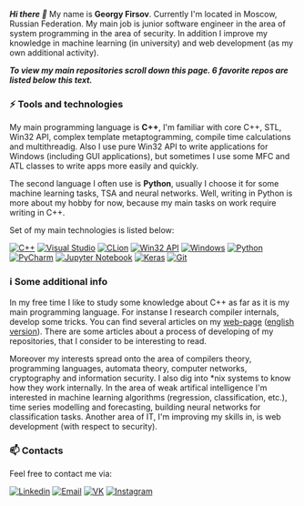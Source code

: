 ***Hi there 👋*** My name is **Georgy Firsov**. Currently I'm located in Moscow, Russian Federation. My main job is junior software engineer in the area of system programming in the area of security. In addition I improve my knowledge in machine learning (in university) and web development (as my own additional activity).

***To view my main repositories scroll down this page. 6 favorite repos are listed below this text.***

### :zap: Tools and technologies
My main programming language is **C++**, I'm familiar with core C++, STL, Win32 API, complex template metaptogramming, compile time calculations and multithreadig. Also I use pure Win32 API to write applications for Windows (including GUI applications), but sometimes I use some MFC and ATL classes to write apps more easily and quickly. 

The second language I often use is **Python**, usually I choose it for some machine learning tasks, TSA and neural networks. Well, writing in Python is more about my hobby for now, because my main tasks on work require writing in C++.

Set of my main technologies is listed below:

[![C++](https://img.shields.io/badge/-C%2B%2b-00599C?logo=C%2B%2b&logoColor=white)]()
[![Visual Studio](https://img.shields.io/badge/-Visual%20Studio-5C2D91?logo=Visual%20Studio&logoColor=white)]()
[![CLion](https://img.shields.io/badge/-CLion-000000?logo=jetbrains&logoColor=white)]()
[![Win32 API](https://img.shields.io/badge/-Win32%20API-666666?logo=Microsoft&logoColor=white)]()
[![Windows](https://img.shields.io/badge/-Windows-0078D6?logo=Windows&logoColor=white)]()
[![Python](https://img.shields.io/badge/-Python-3776AB?logo=python&logoColor=white)]()
[![PyCharm](https://img.shields.io/badge/-PyCharm-000000?logo=jetbrains&logoColor=white)]()
[![Jupyter Notebook](https://img.shields.io/badge/-Jupyter%20Notebook-F37626?logo=jupyter&logoColor=white)]()
[![Keras](https://img.shields.io/badge/-Keras-D00000?logo=Keras&logoColor=white)]()
[![Git](https://img.shields.io/badge/-Git-F05032?logo=Git&logoColor=white)]()

### :information_source: Some additional info
In my free time I like to study some knowledge about C++ as far as it is my main programming language. For instanse I research compiler internals, develop some tricks. You can find several articles on my [web-page](https://georgyfirsov.github.io/) ([english version](https://georgyfirsov.github.io/en/)). There are some articles about a process of developing of my repositories, that I consider to be interesting to read.

Moreover my interests spread onto the area of compilers theory, programming languages, automata theory, computer networks, cryptography and information security. I also dig into \*nix systems to know how they work internally. In the area of weak artifical intelligence I'm interested in machine learning algorithms (regression, classification, etc.), time series modelling and forecasting, building neural networks for classification tasks. Another area of IT, I'm improving my skills in, is web development (with respect to security). 

### :mailbox:	Contacts
Feel free to contact me via:

[![Linkedin](https://img.shields.io/badge/-LinkedIn-blue?logo=Linkedin&logoColor=white&link=https://www.linkedin.com/in/georgy-firsov/)](https://www.linkedin.com/in/georgy-firsov/)
[![Email](https://img.shields.io/badge/-Email-de4343?logo=Gmail&logoColor=white&link=mailto:gfirsov007@gmail.com)](mailto:gfirsov007@gmail.com)
[![VK](https://img.shields.io/badge/-VK-4680C2?logo=vk&logoColor=white&link=https://vk.com/g__firsov)](https://vk.com/g__firsov)
[![Instagram](https://img.shields.io/badge/-Instagram-000?logo=Instagram&logoColor=white&link=https://www.instagram.com/g__firsov/)](https://www.instagram.com/g__firsov/)
